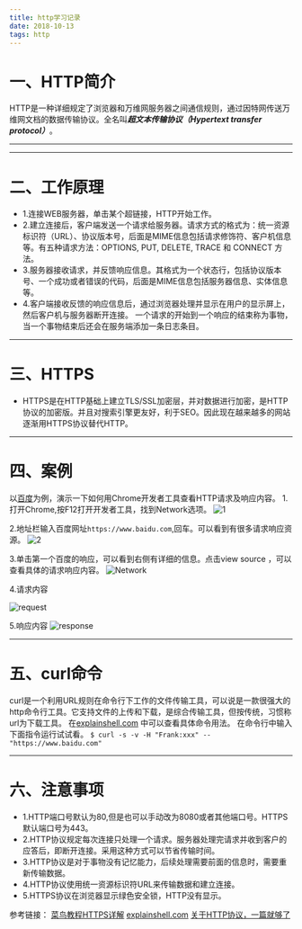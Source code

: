 ```yaml
---
title: http学习记录
date: 2018-10-13 
tags: http
---
```

# 一、HTTP简介
  HTTP是一种详细规定了浏览器和万维网服务器之间通信规则，通过因特网传送万维网文档的数据传输协议。全名叫***超文本传输协议（Hypertext transfer protocol）***。

---
---
# 二、工作原理
  * 1.连接WEB服务器，单击某个超链接，HTTP开始工作。
  * 2.建立连接后，客户端发送一个请求给服务器。请求方式的格式为：统一资源标识符（URL）、协议版本号，后面是MIME信息包括请求修饰符、客户机信息等。有五种请求方法：OPTIONS, PUT, DELETE, TRACE 和 CONNECT 方法。
  * 3.服务器接收请求，并反馈响应信息。其格式为一个状态行，包括协议版本号、一个成功或者错误的代码，后面是MIME信息包括服务器信息、实体信息等。
  * 4.客户端接收反馈的响应信息后，通过浏览器处理并显示在用户的显示屏上，然后客户机与服务器断开连接。
    一个请求的开始到一个响应的结束称为事物，当一个事物结束后还会在服务端添加一条日志条目。

---

# 三、HTTPS
  * HTTPS是在HTTP基础上建立TLS/SSL加密层，并对数据进行加密，是HTTP协议的加密版。并且对搜索引擎更友好，利于SEO。因此现在越来越多的网站逐渐用HTTPS协议替代HTTP。 
---

# 四、案例 
  以[百度](https://www.baidu.com)为例，演示一下如何用Chrome开发者工具查看HTTP请求及响应内容。
  1.打开Chrome,按F12打开开发者工具，找到Network选项。
![1](../http学习记录/1.png)

  2.地址栏输入百度网址`https://www.baidu.com`,回车。可以看到有很多请求响应资源。
![2](../http学习记录/2.png)

  3.单击第一个百度的响应，可以看到右侧有详细的信息。点击view source ，可以查看具体的请求响应内容。
![Network](../http学习记录/3.png)

  4.请求内容

![request](../http学习记录/request.png)

  5.响应内容
![response](../http学习记录/response.png)

---

# 五、curl命令
  curl是一个利用URL规则在命令行下工作的文件传输工具，可以说是一款很强大的http命令行工具。它支持文件的上传和下载，是综合传输工具，但按传统，习惯称url为下载工具。
  在[explainshell.com](https://explainshell.com/) 中可以查看具体命令用法。
  在命令行中输入下面指令运行试试看。
   ` $ curl -s -v -H "Frank:xxx" --  "https://www.baidu.com" ` 

---

# 六、注意事项
  * 1.HTTP端口号默认为80,但是也可以手动改为8080或者其他端口号。HTTPS默认端口号为443。
  * 2.HTTP协议规定每次连接只处理一个请求。服务器处理完请求并收到客户的应答后，即断开连接。采用这种方式可以节省传输时间。
  * 3.HTTP协议是对于事物没有记忆能力，后续处理需要前面的信息时，需要重新传输数据。
  * 4.HTTP协议使用统一资源标识符URL来传输数据和建立连接。
  * 5.HTTPS协议在浏览器显示绿色安全锁，HTTP没有显示。

参考链接：
[菜鸟教程HTTPS详解](http://www.runoob.com/http/http-messages.html)
[explainshell.com](https://explainshell.com/)
[关于HTTP协议，一篇就够了](https://www.cnblogs.com/ranyonsue/p/5984001.html)